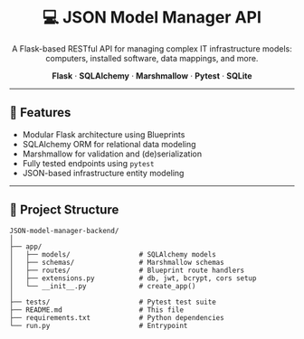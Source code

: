 <h1 align="center">💻 JSON Model Manager API</h1>

<p align="center">
  A Flask-based RESTful API for managing complex IT infrastructure models: computers, installed software, data mappings, and more.
</p>

<p align="center">
  <strong>Flask</strong> · 
  <strong>SQLAlchemy</strong> · 
  <strong>Marshmallow</strong> · 
  <strong>Pytest</strong> · 
  <strong>SQLite</strong>
</p>

<hr />

## 🚀 Features

<ul>
  <li>Modular Flask architecture using Blueprints</li>
  <li>SQLAlchemy ORM for relational data modeling</li>
  <li>Marshmallow for validation and (de)serialization</li>
  <li>Fully tested endpoints using <code>pytest</code></li>
  <li>JSON-based infrastructure entity modeling</li>
</ul>

---

## 📁 Project Structure

```plaintext
JSON-model-manager-backend/
│
├── app/
│   ├── models/                 # SQLAlchemy models
│   ├── schemas/                # Marshmallow schemas
│   ├── routes/                 # Blueprint route handlers
│   ├── extensions.py           # db, jwt, bcrypt, cors setup
│   └── __init__.py             # create_app()
│
├── tests/                      # Pytest test suite
├── README.md                   # This file
├── requirements.txt            # Python dependencies
└── run.py                      # Entrypoint
```
